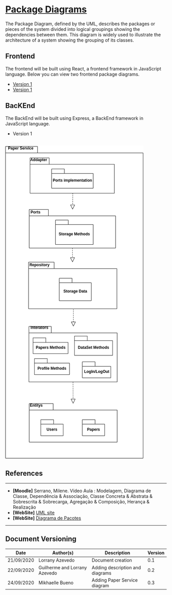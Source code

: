 <span id="dc"></span>
# **<a href="#dc">Package Diagrams</a>**

The Package Diagram, defined by the UML, describes the packages or pieces of the system divided into logical groupings showing the dependencies between them. This diagram is widely used to illustrate the architecture of a system showing the grouping of its classes.

## Frontend

The frontend will be built using React, a frontend framework in JavaScript language. Below you can view two frontend package diagrams.

- [Version 1](./images/structure.jpg)
- [Version 1](./images/pages_conponents.png)


## BacKEnd
The BackEnd will be built using Express, a BackEnd framework in JavaScript language.

- Version 1
  
![backPackageDiagram](./images/backPackageDiagram.png)
---
## References
---


- **[Moodle]** Serrano, Milene. Vídeo Aula : Modelagem, Diagrama de Classe, Dependência & Associação, Classe Concreta & Abstrata & Sobrescrita & Sobrecarga, Agregação & Composição, Herança & Realização
- **[WebSite]** <a href="https://www.uml-diagrams.org/package-diagrams-overview.html">UML site</a>
- **[WebSite]** <a href="https://homepages.dcc.ufmg.br/~amendes/GlossarioUML/glossario/conteudo/pacotes/diagrama_de_pacotes.htm">Diagrama de Pacotes</a>


---

## Document Versioning

| Date | Author(s) | Description | Version |
|------|-------|-----------|--------|
| 21/09/2020 | Lorrany Azevedo | Document creation | 0.1 |
| 22/09/2020 | Guilherme and Lorrany Azevedo | Adding description and diagrams | 0.2 |
| 24/09/2020 | Mikhaelle Bueno| Adding Paper Service diagram | 0.3 |

